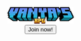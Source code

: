 <center><img src="minecraft_title.png" alt="Logo" class="center" width="30%" height="30%">
<center><button type="button" class="button">Join now!</button>
  
<body>
  <div class="header">
</body>

